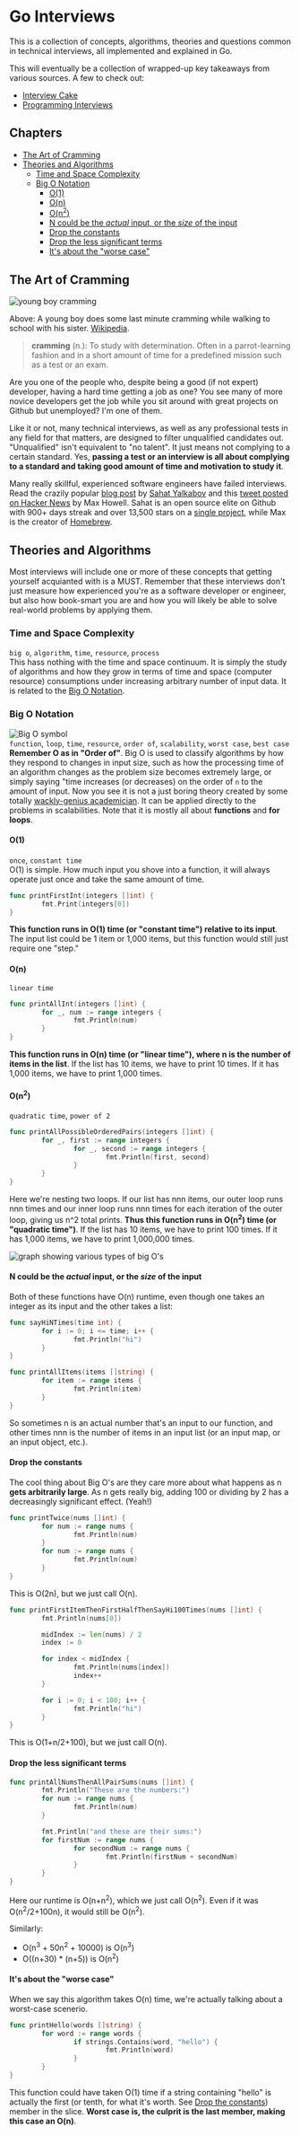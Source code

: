 Go Interviews
=============
This is a collection of concepts, algorithms, theories and questions common in technical interviews, all implemented and explained in Go.

This will eventually be a collection of wrapped-up key takeaways from various sources. A few to check out:
+ [Interview Cake](https://www.interviewcake.com)
+ [Programming Interviews](http://www.programmerinterview.com/)

Chapters
--------
+ [The Art of Cramming](#the-art-of-cramming)
+ [Theories and Algorithms](#theories-and-algorithms)
    + [Time and Space Complexity](#time-and-space-complexity)
    + [Big O Notation](#big-o-notation)
        + [O(1)](#o(1))
        + [O(n)](#o(n))
        + [O(n<sup>2</sup>)](#o(n<sup>2</sup>))
        + [N could be the *actual* input, or the *size* of the input](#n-could-be-the-actual-input-or-the-size-of-the-input)
        + [Drop the constants](#drop-the-constants)
        + [Drop the less significant terms](#drop-the-less-significant-terms)
        + [It's about the "worse case"](#its-about-the-worst-case)

The Art of Cramming
-------------------
![young boy cramming](https://upload.wikimedia.org/wikipedia/commons/2/21/Cramming.jpg)

Above: A young boy does some last minute cramming while walking to school with his sister. [Wikipedia](https://en.wikipedia.org/wiki/Cramming_%28education%29).
> **cramming** (n.): To study with determination. Often in a parrot-learning fashion and in a short amount of time for a predefined mission such as a test or an exam.   

Are you one of the people who, despite being a good (if not expert) developer, having a hard time getting a job as one? You see many of more novice developers get the job while you sit around with great projects on Github but unemployed? I'm one of them.

Like it or not, many technical interviews, as well as any professional tests in any field for that matters, are designed to filter unqualified candidates out. "Unqualified" isn't equivalent to "no talent". It just means not complying to a certain standard. Yes, **passing a test or an interview is all about complying to a standard and taking good amount of time and motivation to study it**.

Many really skillful, experienced software engineers have failed interviews. Read the crazily popular [blog post](https://medium.com/@evnowandforever/f-you-i-quit-hiring-is-broken-bb8f3a48d324#.yo13elu7f) by [Sahat Yalkabov](https://github.com/sahat) and this [tweet posted on Hacker News](https://news.ycombinator.com/item?id=9695102) by Max Howell. Sahat is an open source elite on Github with 900+ days streak and over 13,500 stars on a [single project](https://github.com/sahat/hackathon-starter), while Max is the creator of [Homebrew](http://brew.sh/).

Theories and Algorithms
-----------------------
Most interviews will include one or more of these concepts that getting yourself acquianted with is a MUST. Remember that these interviews don't just measure how experienced you're as a software developer or engineer, but also how book-smart you are and how you will likely be able to solve real-world problems by applying them.

### Time and Space Complexity
`big o`, `algorithm`, `time`, `resource`, `process`    
This hass nothing with the time and space continuum. It is simply the study of algorithms and how they grow in terms of time and space (computer resource) consumptions under increasing arbitrary number of input data. It is related to the [Big O Notation](#big-o-notation).

### Big O Notation
![Big O symbol](https://upload.wikimedia.org/wikipedia/commons/thumb/a/a5/Big-o-approx-logo.png/80px-Big-o-approx-logo.png)    
`function`, `loop`, `time`, `resource`, `order of`, `scalability`, `worst case`, `best case`
**Remember O as in "Order of"**. Big O is used to classify algorithms by how they respond to changes in input size, such as how the processing time of an algorithm changes as the problem size becomes extremely large, or simply saying "time increases (or decreases) on the order of `n` to the amount of input. Now you see it is not a just boring theory created by some totally [wackly-genius academician](https://en.wikipedia.org/wiki/Edmund_Landau). It can be applied directly to the problems in scalabilities.
Note that it is mostly all about **functions** and **for loops**.

#### O(1)
`once`, `constant time`   
O(1) is simple. How much input you shove into a function, it will always operate just once and take the same amount of time.

```go
func printFirstInt(integers []int) {
        fmt.Print(integers[0])
}
```
**This function runs in O(1) time (or "constant time") relative to its input**. The input list could be 1 item or 1,000 items, but this function would still just require one "step."

#### O(n)
`linear time`  

```go
func printAllInt(integers []int) {
        for _, num := range integers {        
                fmt.Println(num)
        }
}
```
**This function runs in O(n) time (or "linear time"), where n is the number of items in the list**. If the list has 10 items, we have to print 10 times. If it has 1,000 items, we have to print 1,000 times.

#### O(n<sup>2</sup>)
`quadratic time`, `power of 2`  

```go
func printAllPossibleOrderedPairs(integers []int) {
        for _, first := range integers {        
                for _, second := range integers {
                        fmt.Println(first, second)
                }
        }
}
```

Here we're nesting two loops. If our list has nnn items, our outer loop runs nnn times and our inner loop runs nnn times for each iteration of the outer loop, giving us n^2 total prints. **Thus this function runs in O(n<sup>2</sup>) time (or "quadratic time")**. If the list has 10 items, we have to print 100 times. If it has 1,000 items, we have to print 1,000,000 times.

![graph showing various types of big O's](http://static1.squarespace.com/static/514fbc34e4b0123f55d5a024/t/54ff5ebce4b0dee69e7d0a5f/1426022077515/)

#### N could be the *actual* input, or the *size* of the input
Both of these functions have O(n) runtime, even though one takes an integer as its input and the other takes a list:

```go
func sayHiNTimes(time int) {
        for i := 0; i <= time; i++ {
                fmt.Println("hi")
        }
}

func printAllItems(items []string) {
        for item := range items {
                fmt.Println(item)
        }
}
```

So sometimes n is an actual number that's an input to our function, and other times nnn is the number of items in an input list (or an input map, or an input object, etc.).

#### Drop the constants
The cool thing about Big O's are they care more about what happens as n **gets arbitrarily large**. As n gets really big, adding 100 or dividing by 2 has a decreasingly significant effect. (Yeah!)

```go
func printTwice(nums []int) {
        for num := range nums {
                fmt.Println(num)
        }   
        for num := range nums {
                fmt.Println(num)
        }
}
```
This is O(2n), but we just call O(n).

```go
func printFirstItemThenFirstHalfThenSayHi100Times(nums []int) {
        fmt.Println(nums[0])

        midIndex := len(nums) / 2
        index := 0

        for index < midIndex {
                fmt.Println(nums[index])
                index++
        }

        for i := 0; i < 100; i++ {
                fmt.Println("hi")
        }
}
```

This is O(1+n/2+100), but we just call O(n).

#### Drop the less significant terms

```go
func printAllNumsThenAllPairSums(nums []int) {
        fmt.Println("These are the numbers:")
        for num := range nums {
                fmt.Println(num)
        }

        fmt.Println("and these are their sums:")
        for firstNum := range nums {
                for secondNum := range nums {
                        fmt.Println(firstNum + secondNum)
                }
        }
}
```
Here our runtime is O(n+n<sup>2</sup>), which we just call O(n<sup>2</sup>). Even if it was O(n<sup>2</sup>/2+100n), it would still be O(n<sup>2</sup>).

Similarly:
+ O(n<sup>3</sup> + 50n<sup>2</sup> + 10000) is O(n<sup>3</sup>)
+ O((n+30) * (n+5)) is O(n<sup>2</sup>)



#### It's about the "worse case"
When we say this algorithm takes O(n) time, we're actually talking about a worst-case scenerio.

```go
func printHello(words []string) {
        for word := range words {
                if strings.Contains(word, "hello") {
                        fmt.Println(word)
                }
        }
}
```

This function could have taken O(1) time if a string containing "hello" is actually the first (or tenth, for what it's worth. See [Drop the constants](#drop-the-constants)) member in the slice. **Worst case is, the culprit is the last member, making this case an O(n)**.
